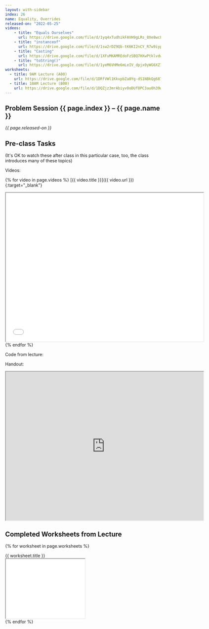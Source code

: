 ```yaml
---
layout: with-sidebar
index: 26
name: Equality, Overrides
released-on: "2022-05-25"
videos:
    - title: "Equals Ourselves"
      url: https://drive.google.com/file/d/1yq4xTudhikFAVH9gLRs_8Xe8wcLLmj4V
    - title: "instanceof"
      url: https://drive.google.com/file/d/1sw2rDZ9Qb-tK6KI2nCY_R7w9iypXH_RZ
    - title: "Casting"
      url: https://drive.google.com/file/d/1XFuMKAMREdoFzSBQ7HXwPtklvdwoC0TV
    - title: "toString()"
      url: https://drive.google.com/file/d/1yeM6VHMe6mLeIV_dpjx0yWG6XZ7QjlPo
worksheets:
  - title: 9AM Lecture (A00)
    url: https://drive.google.com/file/d/1DRfVWl1KkvpbZa0Yg-dS1NBkQg687MZk
  - title: 10AM Lecture (B00)
    url: https://drive.google.com/file/d/1DQZjz3mrAbiyv0oDUf8PC3au0h39wnj_
---
```


## Problem Session {{ page.index }} – {{ page.name }}

_{{ page.released-on }}_

## Pre-class Tasks

(It's OK to watch these after class in this particular case, too, the class
introduces many of these topics)

Videos:

{% for video in page.videos %}
[{{ video.title }}]({{ video.url }}){:target="_blank"}
<iframe src="{{ video.url }}/preview" width="640" height="480" allow="autoplay"></iframe>
{% endfor %}

Code from lecture:

<script src="https://emgithub.com/embed.js?target=https%3A%2F%2Fgithub.com%2Fucsd-cse11-f21%2Fucsd-cse11-f21.github.io%2Fblob%2Fmain%2F_lectures%2Flecture26%2FPair.java&style=github&showBorder=on&showLineNumbers=on&showFileMeta=on&showCopy=on"></script>

Handout: 

<iframe src="https://drive.google.com/file/d/1wKkMb2TyI1brv_Sw31Yg4KNPV910Jdt6/preview" width="640" height="480" allow="autoplay"></iframe>

## Completed Worksheets from Lecture

{% for worksheet in page.worksheets %}
<div class="worksheetBox">
{{ worksheet.title }}
<br>
<iframe src="{{ worksheet.url }}/preview" width="256" height="192" allow="autoplay"></iframe>
</div>
{% endfor %}
